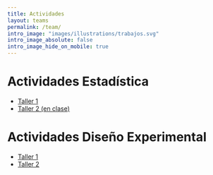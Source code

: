 ```yaml
---
title: Actividades
layout: teams
permalink: /team/
intro_image: "images/illustrations/trabajos.svg"
intro_image_absolute: false
intro_image_hide_on_mobile: true
---
```


# Actividades Estadística

- [Taller 1](/actividades/Statistics-202401/01-actividad/Actividad-01.html)
- [Taller 2 (en clase)](https://edimer.quarto.pub/taller-en-clase/)

# Actividades Diseño Experimental

- [Taller 1](https://edimer.quarto.pub/taller-1/)
- [Taller 2](https://edimer.quarto.pub/taller-2/)

